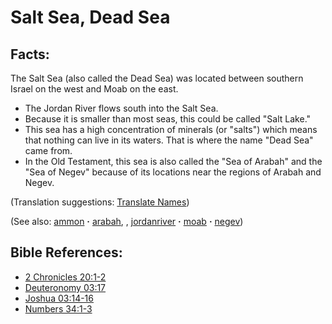 # Salt Sea, Dead Sea #

## Facts: ##

The Salt Sea (also called the Dead Sea) was located between southern Israel on the west and Moab on the east.

* The Jordan River flows south into the Salt Sea.
* Because it is smaller than most seas, this could be called "Salt Lake."
* This sea has a high concentration of minerals (or "salts") which means that nothing can live in its waters. That is where the name "Dead Sea" came from.
* In the Old Testament, this sea is also called the "Sea of Arabah" and the "Sea of Negev" because of its locations near the regions of Arabah and Negev.

(Translation suggestions: [Translate Names](https://git.door43.org/Door43/en-ta-translate-vol1/src/master/content/translate_names.md))

(See also: [ammon](../other/ammon.md) **·** [arabah](../other/arabah.md), , [jordanriver](../other/jordanriver.md) **·** [moab](../other/moab.md) **·** [negev](../other/negev.md))

## Bible References: ##

* [2 Chronicles 20:1-2](https://door43.org/en/bible/notes/2ch/20/01)
* [Deuteronomy 03:17](https://door43.org/en/bible/notes/deu/03/17)
* [Joshua 03:14-16](https://door43.org/en/bible/notes/jos/03/14)
* [Numbers 34:1-3](https://door43.org/en/bible/notes/num/34/01)


